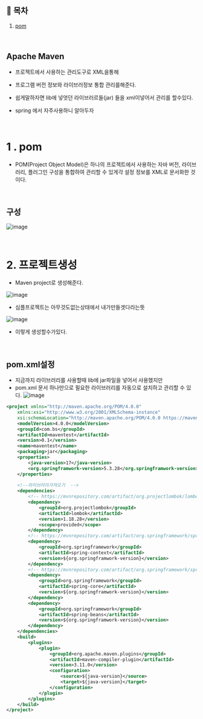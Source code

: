 ## :bookmark: 목차

1. [pom](#1-pom)<br/>




<br/>



## Apache Maven

- 프로젝트에서 사용하는 관리도구로 XML을통해
- 프로그램 버전 정보와 라이브러정보 통합 관리를해준다.

- 쉽게말하자면 lib에 넣엇던 라이브러르들(jar) 들을 xml이넣어서 관리를 할수있다.
- spring 에서 자주사용하니 알아두자





<br/>





# 1 . pom

- POM(Project Object Model)은 하나의 프로젝트에서 사용하는 자바 버전, 라이브러리, 플러그인 구성을 통합하여 관리할 수 있게각 설정 정보를 XML로 문서화한 것이다.



<br/>



## 구성


![image](https://github.com/inhoru/TIL/assets/126074577/b88c2a46-2439-41f6-aae1-75425b00ea4f)

<br/>

# 2. 프로젝트생성
- Maven project로 생성해준다.

![image](https://github.com/inhoru/TIL/assets/126074577/84a28c4f-b9dd-46cc-920d-36c83b6fdbb4)

- 심플프로젝트는 아무것도없는상태에서 내가만들겟다라는뜻

![image](https://github.com/inhoru/TIL/assets/126074577/543f3552-4b29-4e30-8851-90c1864b0be9)

- 이렇게 생성할수가있다.

<br/>


## pom.xml설정

- 지금까지 라이브러리를 사용할때 lib에 jar파일을 넣어서 사용했지만
- pom.xml 문서 하나만으로 필요한 라이브러리를 자동으로 설치하고 관리할 수 있다.
![image](https://github.com/inhoru/TIL/assets/126074577/5b4e3cbc-3cf3-49a1-abc3-b2b959499c68)


```xml
<project xmlns="http://maven.apache.org/POM/4.0.0"
	xmlns:xsi="http://www.w3.org/2001/XMLSchema-instance"
	xsi:schemaLocation="http://maven.apache.org/POM/4.0.0 https://maven.apache.org/xsd/maven-4.0.0.xsd">
	<modelVersion>4.0.0</modelVersion>
	<groupId>com.bs</groupId>
	<artifactId>maventest</artifactId>
	<version>0.1</version>
	<name>maventest</name>
	<packaging>jar</packaging>
	<properties>
		<java-version>17</java-version>
		<org.springframwork-version>5.3.28</org.springframwork-version>
	</properties>
	
	<!--라이브러리가져오기  -->
	<dependencies>
		<!-- https://mvnrepository.com/artifact/org.projectlombok/lombok -->
		<dependency>
			<groupId>org.projectlombok</groupId>
			<artifactId>lombok</artifactId>
			<version>1.18.28</version>
			<scope>provided</scope>
		</dependency>
		<!-- https://mvnrepository.com/artifact/org.springframework/spring-context -->
		<dependency>
			<groupId>org.springframework</groupId>
			<artifactId>spring-context</artifactId>
			<version>${org.springframwork-version}</version>
		</dependency>
		<!-- https://mvnrepository.com/artifact/org.springframework/spring-core -->
		<dependency>
			<groupId>org.springframework</groupId>
			<artifactId>spring-core</artifactId>
			<version>${org.springframwork-version}</version>
		</dependency>
		<dependency>
			<groupId>org.springframework</groupId>
			<artifactId>spring-beans</artifactId>
			<version>${org.springframwork-version}</version>
		</dependency>
	</dependencies>
	<build>
		<plugins>
			<plugin>
				<groupId>org.apache.maven.plugins</groupId>
				<artifactId>maven-compiler-plugin</artifactId>
				<version>3.11.0</version>
				<configuration>
					<source>${java-version}</source>
					<target>${java-version}</target>
				</configuration>
			</plugin>
		</plugins>
	</build>
</project>
```



